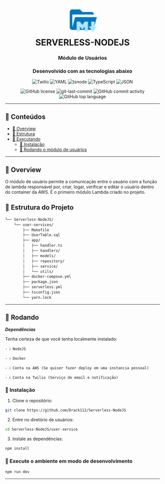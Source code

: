 <div align="center">
<h1 align="center">
<img src="https://raw.githubusercontent.com/PKief/vscode-material-icon-theme/ec559a9f6bfd399b82bb44393651661b08aaf7ba/icons/folder-markdown-open.svg" width="100" />
<br>SERVERLESS-NODEJS</h1>
<h3>Módulo de Usuários</h3>
<h3>Desenvolvido com as tecnologias abaixo</h3>

<p align="center">
<img src="https://img.shields.io/badge/Twilio-F22F46.svg?style=flat-square&logo=Twilio&logoColor=white" alt="Twilio" />
<img src="https://img.shields.io/badge/YAML-CB171E.svg?style=flat-square&logo=YAML&logoColor=white" alt="YAML" />
<img src="https://img.shields.io/badge/tsnode-3178C6.svg?style=flat-square&logo=ts-node&logoColor=white" alt="tsnode" />
<img src="https://img.shields.io/badge/TypeScript-3178C6.svg?style=flat-square&logo=TypeScript&logoColor=white" alt="TypeScript" />
<img src="https://img.shields.io/badge/JSON-000000.svg?style=flat-square&logo=JSON&logoColor=white" alt="JSON" />
</p>
<img src="https://img.shields.io/github/license/Drack112/Serverless-NodeJS?style=flat-square&color=5D6D7E" alt="GitHub license" />
<img src="https://img.shields.io/github/last-commit/Drack112/Serverless-NodeJS?style=flat-square&color=5D6D7E" alt="git-last-commit" />
<img src="https://img.shields.io/github/commit-activity/m/Drack112/Serverless-NodeJS?style=flat-square&color=5D6D7E" alt="GitHub commit activity" />
<img src="https://img.shields.io/github/languages/top/Drack112/Serverless-NodeJS?style=flat-square&color=5D6D7E" alt="GitHub top language" />
</div>

---

## 📖 Conteúdos
- [📍 Overview](#-overview)
- [📂 Estrutura](#-repository-structure)
- [🚀 Executando](#-getting-started)
    - [🔧 Instalação](#-installation)
    - [🤖 Rodando o módulo de usuários](#-running-Serverless-NodeJS)
---


## 📍 Overview

O módulo de usuário permite a comunicação entre o usuário com a função de lambda responsável por, criar, logar, verificar e editar o usuário dentro do container da AWS. É o primeiro módulo Lambda criado no projeto.



## 📂 Estrutura do Projeto

```sh
└── Serverless-NodeJS/
    └── user-services/
        ├── Makefile
        ├── UserTable.sql
        ├── app/
        │   ├── handler.ts
        │   ├── handlers/
        │   ├── models/
        │   ├── repository/
        │   ├── service/
        │   └── utils/
        ├── docker-compose.yml
        ├── package.json
        ├── serverless.yml
        ├── tsconfig.json
        └── yarn.lock

```

---


## 🚀 Rodando

***Dependências***

Tenha certeza de que você tenha localmente instalado:

`- ℹ️ NodeJS`

`- ℹ️ Docker`

`- ℹ️ Conta na AWS (Se quiser fazer deploy em uma instancia pessoal)`

`- ℹ️ Conta na Twilio (Serviço de email e notificação)`

### 🔧 Instalação

1. Clone o repositório:
```sh
git clone https://github.com/Drack112/Serverless-NodeJS
```

2. Entre no diretório de usuários:
```sh
cd Serverless-NodeJS/user-service
```

3. Instale as dependências:
```sh
npm install
```

### 🤖 Execute o ambiente em modo de desenvolvimento

```sh
npm run dev
```

---